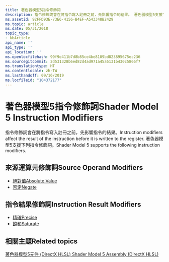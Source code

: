 ```yaml
---
title: 著色器模型5指令修飾詞
description: 指令修飾詞會在將指令寫入註冊之前，先影響指令的結果。 著色器模型5支援下列指令修飾詞。
ms.assetid: 92FFD93E-73E6-4156-B4EF-A543348B2429
ms.topic: article
ms.date: 05/31/2018
topic_type:
- kbArticle
api_name: ''
api_type: ''
api_location: ''
ms.openlocfilehash: 99f9e411b7d8b85ce4be8109bd823895675ec236
ms.sourcegitcommit: 2d531328b6ed82d4ad971a45a5131b430c5866f7
ms.translationtype: HT
ms.contentlocale: zh-TW
ms.lasthandoff: 09/16/2019
ms.locfileid: "104372177"
---
```

# <a name="shader-model-5-instruction-modifiers"></a><span data-ttu-id="18f9d-104">著色器模型5指令修飾詞</span><span class="sxs-lookup"><span data-stu-id="18f9d-104">Shader Model 5 Instruction Modifiers</span></span>

<span data-ttu-id="18f9d-105">指令修飾詞會在將指令寫入註冊之前，先影響指令的結果。</span><span class="sxs-lookup"><span data-stu-id="18f9d-105">Instruction modifiers affect the result of the instruction before it is written to the register.</span></span> <span data-ttu-id="18f9d-106">著色器模型5支援下列指令修飾詞。</span><span class="sxs-lookup"><span data-stu-id="18f9d-106">Shader Model 5 supports the following instruction modifiers.</span></span>

## <a name="source-operand-modifiers"></a><span data-ttu-id="18f9d-107">來源運算元修飾詞</span><span class="sxs-lookup"><span data-stu-id="18f9d-107">Source Operand Modifiers</span></span>

-   [<span data-ttu-id="18f9d-108">絕對值</span><span class="sxs-lookup"><span data-stu-id="18f9d-108">Absolute Value</span></span>](absolute-value.md)
-   [<span data-ttu-id="18f9d-109">否定</span><span class="sxs-lookup"><span data-stu-id="18f9d-109">Negate</span></span>](negate.md)

## <a name="instruction-result-modifiers"></a><span data-ttu-id="18f9d-110">指令結果修飾詞</span><span class="sxs-lookup"><span data-stu-id="18f9d-110">Instruction Result Modifiers</span></span>

-   [<span data-ttu-id="18f9d-111">精確</span><span class="sxs-lookup"><span data-stu-id="18f9d-111">Precise</span></span>](precise.md)
-   [<span data-ttu-id="18f9d-112">飽和</span><span class="sxs-lookup"><span data-stu-id="18f9d-112">Saturate</span></span>](saturate.md)

## <a name="related-topics"></a><span data-ttu-id="18f9d-113">相關主題</span><span class="sxs-lookup"><span data-stu-id="18f9d-113">Related topics</span></span>

<dl> <dt>

[<span data-ttu-id="18f9d-114">著色器模型5元件 (DirectX HLSL) </span><span class="sxs-lookup"><span data-stu-id="18f9d-114">Shader Model 5 Assembly (DirectX HLSL)</span></span>](shader-model-5-assembly--directx-hlsl-.md)
</dt> </dl>

 

 




